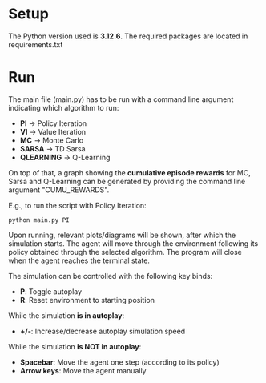 # Setup
The Python version used is __3.12.6__. The required packages are located in requirements.txt 

# Run
The main file (main.py) has to be run with a command line argument indicating which algorithm to run:
- __PI__ -> Policy Iteration
- __VI__ -> Value Iteration
- __MC__ -> Monte Carlo
- __SARSA__ -> TD Sarsa
- __QLEARNING__ -> Q-Learning

On top of that, a graph showing the __cumulative episode rewards__ for MC, Sarsa and Q-Learning can be generated by providing the command line argument "CUMU_REWARDS".

E.g., to run the script with Policy Iteration:

    python main.py PI

Upon running, relevant plots/diagrams will be shown, after which the simulation starts. The agent will move through the environment following its policy obtained through the selected algorithm. The program will close when the agent reaches the terminal state.

The simulation can be controlled with the following key binds:
- __P__: Toggle autoplay
- __R__: Reset environment to starting position

While the simulation __is in autoplay__:
- __+/-__: Increase/decrease autoplay simulation speed

While the simulation __is NOT in autoplay__:
- __Spacebar__: Move the agent one step (according to its policy)
- __Arrow keys__: Move the agent manually